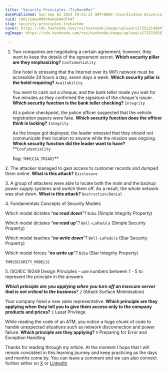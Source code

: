 ```yaml
---
title: "Security Principles (TryHackMe)"
datePublished: Sun Sep 01 2024 19:53:23 GMT+0000 (Coordinated Universal Time)
cuid: cm0jzomwo000t0amde04dfh4f
slug: security-principles-tryhackme
cover: https://cdn.hashnode.com/res/hashnode/image/upload/v1725221488478/87dacbc1-f7dd-4e2e-84de-8db3e8c40951.png
ogImage: https://cdn.hashnode.com/res/hashnode/image/upload/v1725220367336/f6ca04e9-04a7-4f88-8fa2-be1084dbcadd.png

---
```


1. Two companies are negotiating a certain agreement; however, they want to keep the details of the agreement secret. **Which security pillar are they emphasizing?** `Confidentiality`  
      
    One hotel is stressing that the Internet over its WiFi network must be accessible 24 hours a day, seven days a week. **Which security pillar is the hotel requiring?** `Availability`
    
    You went to cash out a cheque, and the bank teller made you wait for five minutes as they confirmed the signature of the cheque's issuer. **Which security function is the bank teller checking?** `Integrity`
    
    At a police checkpoint, the police officer suspected that the vehicle registration papers were fake. **Which security function does the officer think is lacking?** `Integrity`
    
    As the troops got deployed, the leader stressed that they should not communicate their location to anyone while the mission was ongoing. **Which security function did the leader want to have?** \*\*`Confidentiality`
    
    flag: `THM{CIA_TRIAD}`\*\*
    

2\. The attacker managed to gain access to customer records and dumped them online. **What is this attack?** `Disclosure`

3\. A group of attackers were able to locate both the main and the backup power supply systems and switch them off. As a result, the whole network was shut down. **What is this attack?** `Destruction/Denial`

4\. Fundamentals Concepts of Security Models  
  
Which model dictates “***no read down***”? `Biba` (Simple Integrity Property)  
  
Which model dictates “***no read up***”? `Bell-LaPadula` (Simple Security Property)

Which model teaches “***no write down***”? `Bell-LaPadula` (Star Security Property)

Which model forces “***no write up***”? `Biba` (Star Integrity Property)

`THM{SECURITY_MODELS}`

5\. ISO/IEC 19249 Design Principles - use numbers between 1 - 5 to represent the principle in the answers

***Which principle are you applying when you turn off an insecure server that is not critical to the business***? `2` (Attack Surface Minimisation)

Your company hired a new sales representative. **Which principle are they applying when they tell you to give them access only to the company products and prices?** `1` Least Privilege

While reading the code of an ATM, you notice a huge chunk of code to handle unexpected situations such as network disconnection and power failure. **Which principle are they applying?** `5` Preparing for Error and Exception Handling

Thanks for reading through my article. At the moment I hope that I will remain consistent in this learning journey and keep practicing as the days and months come by. You can leave a comment and we can also connect further either on [X](https://x.com/SharonJebitok) or [LinkedIn](https://www.linkedin.com/in/sharon-jebitok/)